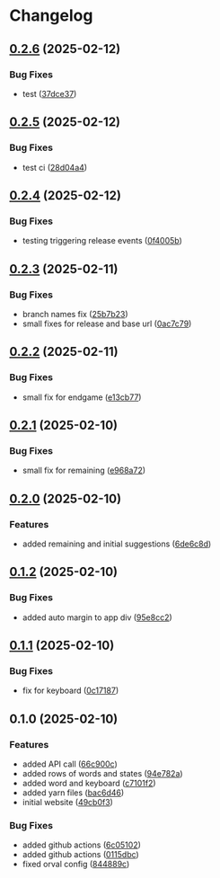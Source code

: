 # Changelog

## [0.2.6](https://github.com/fmakdemir/fwordlesolver-web/compare/v0.2.5...v0.2.6) (2025-02-12)


### Bug Fixes

* test ([37dce37](https://github.com/fmakdemir/fwordlesolver-web/commit/37dce37862bb37ad7993569be879deece8dfd1d9))

## [0.2.5](https://github.com/fmakdemir/fwordlesolver-web/compare/v0.2.4...v0.2.5) (2025-02-12)


### Bug Fixes

* test ci ([28d04a4](https://github.com/fmakdemir/fwordlesolver-web/commit/28d04a42de22f55130f31452d040c9fef7b9b9cf))

## [0.2.4](https://github.com/fmakdemir/fwordlesolver-web/compare/v0.2.3...v0.2.4) (2025-02-12)


### Bug Fixes

* testing triggering release events ([0f4005b](https://github.com/fmakdemir/fwordlesolver-web/commit/0f4005b4e77c18e87a55eae59896e13d9ab0021d))

## [0.2.3](https://github.com/fmakdemir/fwordlesolver-web/compare/v0.2.2...v0.2.3) (2025-02-11)


### Bug Fixes

* branch names fix ([25b7b23](https://github.com/fmakdemir/fwordlesolver-web/commit/25b7b236ed20fbcf2d80deac6210772fd63c6406))
* small fixes for release and base url ([0ac7c79](https://github.com/fmakdemir/fwordlesolver-web/commit/0ac7c79170fe7477379d323392479ce3db99a63e))

## [0.2.2](https://github.com/fmakdemir/fwordlesolver-web/compare/v0.2.1...v0.2.2) (2025-02-11)


### Bug Fixes

* small fix for endgame ([e13cb77](https://github.com/fmakdemir/fwordlesolver-web/commit/e13cb77d7f0fb026526f90a1c774ff7f9b160a02))

## [0.2.1](https://github.com/fmakdemir/fwordlesolver-web/compare/v0.2.0...v0.2.1) (2025-02-10)


### Bug Fixes

* small fix for remaining ([e968a72](https://github.com/fmakdemir/fwordlesolver-web/commit/e968a723a968627cbae2df396a926d0980320683))

## [0.2.0](https://github.com/fmakdemir/fwordlesolver-web/compare/v0.1.2...v0.2.0) (2025-02-10)


### Features

* added remaining and initial suggestions ([6de6c8d](https://github.com/fmakdemir/fwordlesolver-web/commit/6de6c8da967f6c424d8069a19400e0b80b839e16))

## [0.1.2](https://github.com/fmakdemir/fwordlesolver-web/compare/v0.1.1...v0.1.2) (2025-02-10)


### Bug Fixes

* added auto margin to app div ([95e8cc2](https://github.com/fmakdemir/fwordlesolver-web/commit/95e8cc2181b236fccc72cc8ff9be4f34ad732afe))

## [0.1.1](https://github.com/fmakdemir/fwordlesolver-web/compare/v0.1.0...v0.1.1) (2025-02-10)


### Bug Fixes

* fix for keyboard ([0c17187](https://github.com/fmakdemir/fwordlesolver-web/commit/0c17187894735fda9105a4af488d09fbb0b19488))

## 0.1.0 (2025-02-10)


### Features

* added API call ([66c900c](https://github.com/fmakdemir/fwordlesolver-web/commit/66c900ca7b72b672bd5915b67ee761a6188de6fd))
* added rows of words and states ([94e782a](https://github.com/fmakdemir/fwordlesolver-web/commit/94e782acf6217d981f624857e0b788724cb3c372))
* added word and keyboard ([c7101f2](https://github.com/fmakdemir/fwordlesolver-web/commit/c7101f251e563edf0edd04ec2921c2eb762bd6b9))
* added yarn files ([bac6d46](https://github.com/fmakdemir/fwordlesolver-web/commit/bac6d4680ea5ad7496ce8494b572eb67f84e54d0))
* initial website ([49cb0f3](https://github.com/fmakdemir/fwordlesolver-web/commit/49cb0f345997b776ef3fd9f8c4431a0bdaaed127))


### Bug Fixes

* added github actions ([6c05102](https://github.com/fmakdemir/fwordlesolver-web/commit/6c05102c26c3c33609a914183ba20eb02d3bd22b))
* added github actions ([0115dbc](https://github.com/fmakdemir/fwordlesolver-web/commit/0115dbce525515dfa0773f00387f79824b248e14))
* fixed orval config ([844889c](https://github.com/fmakdemir/fwordlesolver-web/commit/844889c7e222e48e741ca8f6dfcf2ab90acfe303))
